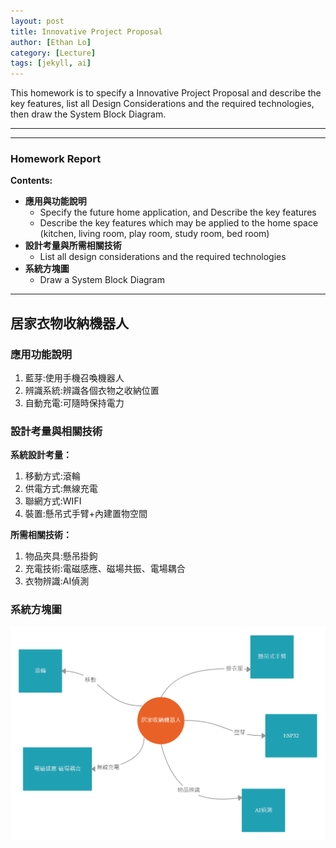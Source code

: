```yaml
---
layout: post
title: Innovative Project Proposal
author: [Ethan Lo]
category: [Lecture]
tags: [jekyll, ai]
---
```


This homework is to specify a Innovative Project Proposal and describe the key features, list all Design Considerations and the required technologies, then draw the System Block Diagram.

---

---
### Homework Report
**Contents:**<br>
* **應用與功能說明**
  - Specify the future home application, and Describe the key features
  - Describe the key features which may be applied to the home space (kitchen, living room, play room, study room, bed room)
* **設計考量與所需相關技術**
  - List all design considerations and the required technologies
* **系統方塊圖**
  - Draw a System Block Diagram

---
## 居家衣物收納機器人
### 應用功能說明
1. 藍芽:使用手機召喚機器人
2. 辨識系統:辨識各個衣物之收納位置
3. 自動充電:可隨時保持電力

### 設計考量與相關技術
**系統設計考量：**<br>
1. 移動方式:滾輪
2. 供電方式:無線充電
3. 聯網方式:WIFI
4. 裝置:懸吊式手臂+內建置物空間

**所需相關技術：**
1. 物品夾具:懸吊掛鉤
2. 充電技術:電磁感應、磁場共振、電場耦合
3. 衣物辨識:AI偵測

### 系統方塊圖

![](https://github.com/Ethan11073421/MCU-course/blob/main/images/%E7%B3%BB%E7%B5%B1%E6%96%B9%E5%A1%8A%E5%9C%96%20(1).png)




